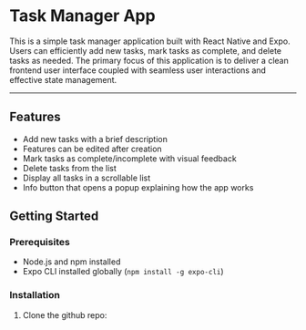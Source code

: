 # Task Manager App
This is a simple task manager application built with React Native and Expo. 
Users can efficiently add new tasks, mark tasks as complete, and delete tasks as needed. 
The primary focus of this application is to deliver a clean frontend user interface coupled with seamless user interactions and effective state management. 

---

## Features

- Add new tasks with a brief description
- Features can be edited after creation
- Mark tasks as complete/incomplete with visual feedback
- Delete tasks from the list
- Display all tasks in a scrollable list
- Info button that opens a popup explaining how the app works 

## Getting Started 

### Prerequisites 

- Node.js and npm installed  
- Expo CLI installed globally (`npm install -g expo-cli`)  

### Installation

1. Clone the github repo: 